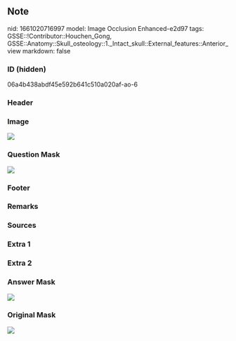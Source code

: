 ## Note
nid: 1661020716997
model: Image Occlusion Enhanced-e2d97
tags: GSSE::!Contributor::Houchen_Gong, GSSE::Anatomy::Skull_osteology::1._Intact_skull::External_features::Anterior_view
markdown: false

### ID (hidden)
06a4b438abdf45e592b641c510a020af-ao-6

### Header


### Image
<img src="tmpeakhz8ze.png">

### Question Mask
<img src="06a4b438abdf45e592b641c510a020af-ao-6-Q.svg">

### Footer


### Remarks


### Sources


### Extra 1


### Extra 2


### Answer Mask
<img src="06a4b438abdf45e592b641c510a020af-ao-6-A.svg">

### Original Mask
<img src="06a4b438abdf45e592b641c510a020af-ao-O.svg">

